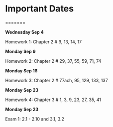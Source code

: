 # Important Dates

=======

**Wednesday Sep 4**

Homework 1: Chapter 2 # 9, 13, 14, 17

**Monday Sep 9**

Homework 2: Chapter 2 # 29, 37, 55, 59, 71, 74

**Monday Sep 16**

Homework 3: Chapter 2 # 77ach, 95, 129, 133, 137

**Monday Sep 23**

Homework 4: Chapter 3 # 1, 3, 9, 23, 27, 35, 41

**Monday Sep 23**

Exam 1: 2.1 - 2.10 and 3.1, 3.2
